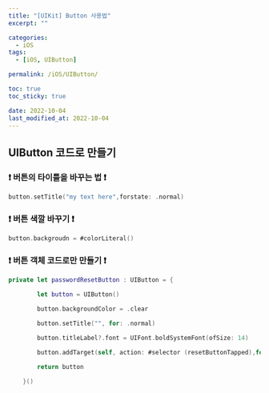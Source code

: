 ```yaml
---
title: "[UIKit] Button 사용법"
excerpt: ""

categories:
  - iOS
tags:
  - [iOS, UIButton]

permalink: /iOS/UIButton/

toc: true
toc_sticky: true

date: 2022-10-04
last_modified_at: 2022-10-04
---
```


## UIButton 코드로 만들기
### ❗️ 버튼의 타이틀을 바꾸는 법 ❗️

```swift
button.setTitle("my text here",forstate: .normal)
```

### ❗️ 버튼 색깔 바꾸기 ❗️

```swift
button.backgroudn = #colorLiteral()
```

### ❗️ 버튼 객체 코드로만 만들기 ❗️
```swift
private let passwordResetButton : UIButton = {

        let button = UIButton()

        button.backgroundColor = .clear

        button.setTitle("", for: .normal)

        button.titleLabel?.font = UIFont.boldSystemFont(ofSize: 14)

        button.addTarget(self, action: #selector (resetButtonTapped),for: .touchUpInside)

        return button

    }()

```


